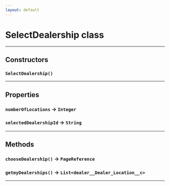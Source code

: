 ```yaml
---
layout: default
---
```

# SelectDealership class
---
## Constructors
### `SelectDealership()`
---
## Properties

### `numberOfLocations` → `Integer`

### `selectedDealershipId` → `String`

---
## Methods
### `chooseDealership()` → `PageReference`
### `getmyDealerships()` → `List<dealer__Dealer_Location__c>`
---
